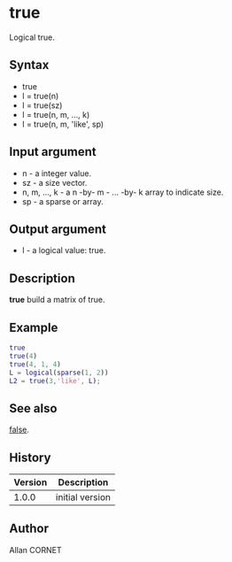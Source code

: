 

# true

Logical true.

## Syntax

- true
- l = true(n)
- l = true(sz)
- l = true(n, m, ..., k)
- l = true(n, m, 'like', sp)

## Input argument

 - n - a integer value.
 - sz - a size vector.
 - n, m, ..., k - a n -by- m - ... -by- k array to indicate size.
 - sp - a sparse or array.

## Output argument

 - l - a logical value: true.

## Description


  <p><b>true</b> build a matrix of true.</p>


## Example

```matlab
true
true(4)
true(4, 1, 4)
L = logical(sparse(1, 2))
L2 = true(3,'like', L);
```

## See also

[false](false.md).
## History

|Version|Description|
|------|------|
|1.0.0|initial version|


## Author

Allan CORNET



